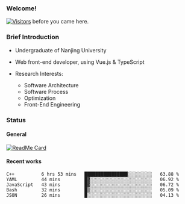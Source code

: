 ### Welcome!

[![Visitors](https://visitor-badge.laobi.icu/badge?page_id=HermitSun.HermitSun)]() before you came here.

### Brief Introduction

- Undergraduate of Nanjing University

- Web front-end developer, using Vue.js & TypeScript

- Research Interests: 
  - Software Architecture
  - Software Process
  - Optimization
  - Front-End Engineering

### Status

#### General

[![ReadMe Card](https://github-readme-stats.hermitsun.vercel.app/api?username=HermitSun&count_private=true&show_icons=true)]()

#### Recent works

<!--START_SECTION:waka-->
```text
C++          6 hrs 53 mins   ████████████████░░░░░░░░░   63.88 % 
YAML         44 mins         █▓░░░░░░░░░░░░░░░░░░░░░░░   06.92 % 
JavaScript   43 mins         █▓░░░░░░░░░░░░░░░░░░░░░░░   06.72 % 
Bash         32 mins         █▒░░░░░░░░░░░░░░░░░░░░░░░   05.09 % 
JSON         26 mins         █░░░░░░░░░░░░░░░░░░░░░░░░   04.13 % 
```
<!--END_SECTION:waka-->
